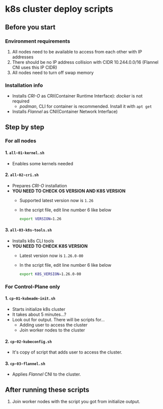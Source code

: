 # k8s cluster deploy scripts

## Before you start

### Environment requirements

1. All nodes need to be available to access from each other with IP addresses
2. There should be no IP address collision with CIDR 10.244.0.0/16 (Flannel CNI uses this IP CIDR)
3. All nodes need to turn off swap memory

### Installation info

- Installs _CRI-O_ as CRI(Container Runtime Interface): _docker_ is not required
  - _podman_, CLI for container is recommended. Install it with `apt get`
- Installs _Flannel_ as CNI(Container Network Interface)

## Step by step

### For all nodes

#### 1. `all-01-kernel.sh`

- Enables some kernels needed

#### 2. `all-02-cri.sh`

- Prepares _CRI-O_ installation
- **YOU NEED TO CHECK OS VERSION AND K8S VERSION**
  - Supported latest version now is `1.26`
  - In the script file, edit line number 6 like below

      ```bash
      export VERSION=1.26
      ```

#### 3. `all-03-k8s-tools.sh`

- Installs k8s CLI tools
- **YOU NEED TO CHECK K8S VERSION**
  - Latest version now is `1.26.0-00`
  - In the script file, edit line number 6 like below

      ```bash
      export K8S_VERSION=1.26.0-00
      ```

### For Control-Plane only

#### 1. `cp-01-kubeadm-init.sh`

- Starts initialize k8s cluster
- It takes about 5 minutes...?
- Look out for output. There will be scripts for...
  - Adding user to access the cluster
  - Join worker nodes to the cluster

#### 2. `cp-02-kubeconfig.sh`

- It's copy of script that adds user to access the cluster.

#### 3. `cp-03-flannel.sh`

- Applies _Flannel_ CNI to the cluster.

## After running these scripts

1. Join worker nodes with the script you got from initialize output.
